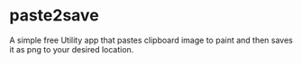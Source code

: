 # paste2save
A simple free Utility app that pastes clipboard image to paint and then saves it as png to your desired location.
